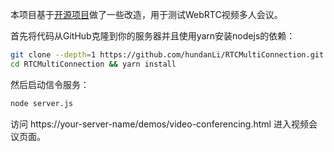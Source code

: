 本项目基于[开源项目](https://github.com/muaz-khan/RTCMultiConnection)做了一些改造，用于测试WebRTC视频多人会议。

首先将代码从GitHub克隆到你的服务器并且使用yarn安装nodejs的依赖：

```bash
git clone --depth=1 https://github.com/hundanLi/RTCMultiConnection.git
cd RTCMultiConnection && yarn install
```

然后启动信令服务：

```bash
node server.js
```

访问 https://your-server-name/demos/video-conferencing.html 进入视频会议页面。